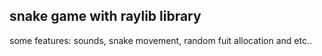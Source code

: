 ## snake game with raylib library

some features: sounds, snake movement, random fuit allocation and etc..
